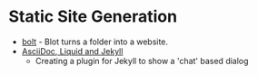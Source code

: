 Static Site Generation
======================

* [bolt](https://blot.im/) - Blot turns a folder into a website.
* [AsciiDoc, Liquid and Jekyll](https://mattrighetti.com/2023/02/22/asciidoc-liquid-and-jekyll.html)
    * Creating a plugin for Jekyll to show a 'chat' based dialog
